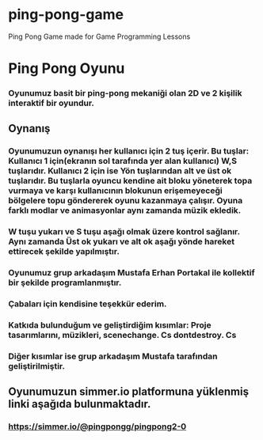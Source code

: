 # ping-pong-game
Ping Pong Game made for Game Programming Lessons

# Ping Pong Oyunu
### Oyunumuz basit bir ping-pong mekaniği olan 2D ve 2 kişilik interaktif bir oyundur.

## Oynanış

### Oyunumuzun oynanışı her kullanıcı için 2 tuş içerir. Bu tuşlar: Kullanıcı 1 için(ekranın sol tarafında yer alan kullanıcı) W,S tuşlarıdır. Kullanıcı 2 için ise Yön tuşlarından alt ve üst ok tuşlarıdır. Bu tuşlarla oyuncu kendine ait bloku yöneterek topa vurmaya ve karşı kullanıcının blokunun erişemeyeceği bölgelere topu göndererek oyunu kazanmaya çalışır. Oyuna farklı modlar ve animasyonlar aynı zamanda müzik ekledik.

### W tuşu yukarı ve S tuşu aşağı olmak üzere kontrol sağlanır. Aynı zamanda Üst ok yukarı ve alt ok aşağı yönde hareket ettirecek şekilde yapılmıştır.

### Oyunumuz grup arkadaşım Mustafa Erhan Portakal ile kollektif bir şekilde programlanmıştır.
### Çabaları için kendisine teşekkür ederim.

### Katkıda bulunduğum ve geliştirdiğim kısımlar: Proje tasarımlarını, müzikleri, scenechange. Cs dontdestroy. Cs
### Diğer kısımlar ise grup arkadaşım Mustafa tarafından geliştirilmiştir.

## Oyunumuzun simmer.io platformuna yüklenmiş linki aşağıda bulunmaktadır.
### https://simmer.io/@pingpongg/pingpong2-0
